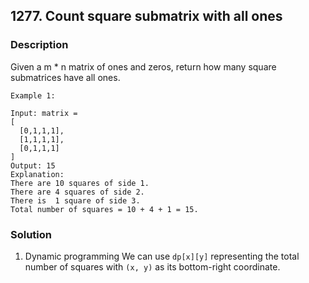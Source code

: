 ## 1277. Count square submatrix with all ones
### Description
Given a m * n matrix of ones and zeros, return how many square submatrices have all ones.

```
Example 1:

Input: matrix =
[
  [0,1,1,1],
  [1,1,1,1],
  [0,1,1,1]
]
Output: 15
Explanation: 
There are 10 squares of side 1.
There are 4 squares of side 2.
There is  1 square of side 3.
Total number of squares = 10 + 4 + 1 = 15.
```

### Solution
1. Dynamic programming
We can use `dp[x][y]` representing the total number of squares with `(x, y)` as its bottom-right coordinate.
